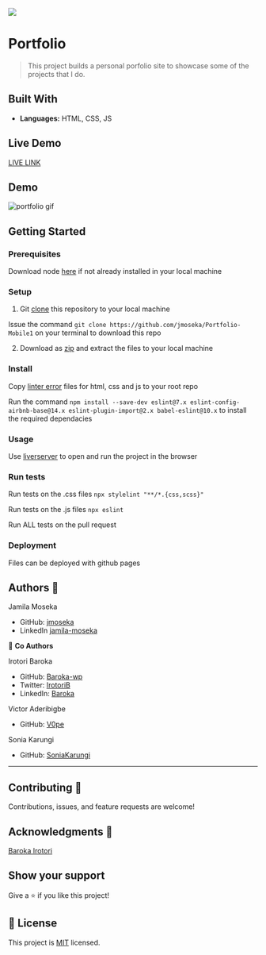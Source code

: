 ![](https://img.shields.io/badge/Microverse-blueviolet)

# Portfolio


> This project builds a personal porfolio site to showcase some of the projects that I do. 

## Built With

- **Languages:** HTML, CSS, JS

## Live Demo

[LIVE LINK](https://jmoseka.github.io/My-Portfolio/)

## Demo

<img src="images/demo-desktop.gif" alt="portfolio gif">

## Getting Started

### Prerequisites
Download node [here](https://nodejs.org/en/download/) if not already installed in your local machine

### Setup
1. Git [clone]("https://github.com/jmoseka/Portfolio-Mobile1") this repository to your local machine

Issue the command ```git clone https://github.com/jmoseka/Portfolio-Mobile1``` on your terminal to download this repo

2. Download as [zip](https://github.com/jmoseka/Portfolio-Mobile1/archive/refs/heads/main.zip) and extract the files to your local machine

### Install
Copy [linter error](https://github.com/microverseinc/linters-config/tree/master/html-css-js) files for html, css and js to your root repo

Run the command ```npm install --save-dev eslint@7.x eslint-config-airbnb-base@14.x eslint-plugin-import@2.x babel-eslint@10.x``` to install the required dependacies 

### Usage
Use [liverserver](https://marketplace.visualstudio.com/items?itemName=ritwickdey.LiveServer#:~:text=Shortcuts%20to%20Start%2FStop%20Server&text=Open%20a%20HTML%20file%20and,on%20Open%20with%20Live%20Server%20.&text=Open%20the%20Command%20Pallete%20by,Server%20to%20stop%20a%20server) to open and run the project in the browser

### Run tests

Run tests on the .css files
```npx stylelint "**/*.{css,scss}"```

Run tests on the .js files
```npx eslint ```

Run ALL tests on the pull request 

### Deployment
Files can be deployed with github pages

## Authors 👤

Jamila Moseka

- GitHub: [jmoseka](https://github.com/jmoseka)
- LinkedIn [jamila-moseka](https://www.linkedin.com/in/jamila-moseka/)

👥 **Co Authors**

 Irotori Baroka
- GitHub: [Baroka-wp](https://github.com/Baroka-wp)
- Twitter: [IrotoriB](https://twitter.com/IrotoriB)
- LinkedIn: [Baroka](www.linkedin.com/in/baroka)

Victor Aderibigbe
- GitHub: [V0pe](https://github.com/V0pe)

Sonia Karungi
- GitHub: [SoniaKarungi](https://github.com/SoniaKarungi)

<hr>

## Contributing 🤝 

Contributions, issues, and feature requests are welcome!

## Acknowledgments 🥇
[Baroka Irotori](https://github.com/Baroka-wp)

## Show your support

Give a ⭐️ if you like this project!

## 📝 License

This project is [MIT](./MIT.md) licensed.
